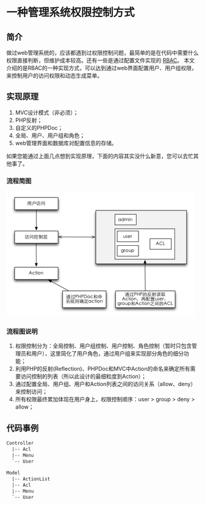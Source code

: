 # 一种管理系统权限控制方式

## 简介
做过web管理系统的，应该都遇到过权限控制问题，最简单的是在代码中需要什么权限直接判断，但维护成本较高。还有一些是通过配置文件实现的 [RBAC](http://en.wikipedia.org/wiki/Role-based_access_control)。 本文介绍的是RBAC的一种实现方式，可以达到通过web界面配置用户、用户组权限，来控制用户的访问权限和动态生成菜单。

## 实现原理
1. MVC设计模式（非必须）；
2. PHP反射；
3. 自定义的PHPDoc；
4. 全局、用户、用户组和角色；
5. web管理界面和数据库对配置信息的存储。

如果您能通过上面几点想到实现原理，下面的内容其实没什么新意，您可以去忙其他事了。  

### 流程简图
![流程简图](../images/practice/rbac/rbac.png)

### 流程图说明
1. 权限控制分为：全局控制、用户组控制、用户控制、角色控制（暂时只包含管理员和用户），这里简化了用户角色，通过用户组来实现部分角色的细分功能；
2. 利用PHP的反射(Reflection)、PHPDoc和MVC中Action的命名来确定所有需要访问控制的列表（所以此设计的最细粒度到Action）；
3. 通过配置全局、用户组、用户和Action列表之间的访问关系（allow、deny）来控制访问；
4. 所有权限最终累加体现在用户身上，权限控制顺序：user > group > deny > allow；

## 代码事例

```
Controller
  |-- Acl
  |-- Menu
  `-- User
```

```
Model
  |-- ActionList
  |-- Acl
  |-- Menu
  `-- User
```